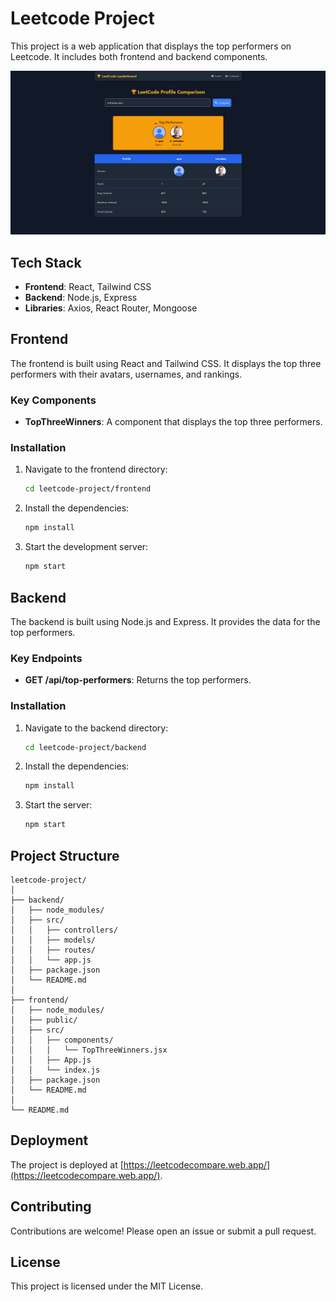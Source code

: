 # Leetcode Project

This project is a web application that displays the top performers on Leetcode. It includes both frontend and backend components.

![Live Website](Screenshot%202025-02-23%20224244.png)

## Tech Stack

- **Frontend**: React, Tailwind CSS
- **Backend**: Node.js, Express
- **Libraries**: Axios, React Router, Mongoose

## Frontend

The frontend is built using React and Tailwind CSS. It displays the top three performers with their avatars, usernames, and rankings.

### Key Components

- **TopThreeWinners**: A component that displays the top three performers.

### Installation

1. Navigate to the frontend directory:
    ```sh
    cd leetcode-project/frontend
    ```

2. Install the dependencies:
    ```sh
    npm install
    ```

3. Start the development server:
    ```sh
    npm start
    ```

## Backend

The backend is built using Node.js and Express. It provides the data for the top performers.

### Key Endpoints

- **GET /api/top-performers**: Returns the top performers.

### Installation

1. Navigate to the backend directory:
    ```sh
    cd leetcode-project/backend
    ```

2. Install the dependencies:
    ```sh
    npm install
    ```

3. Start the server:
    ```sh
    npm start
    ```

## Project Structure

```
leetcode-project/
│
├── backend/
│   ├── node_modules/
│   ├── src/
│   │   ├── controllers/
│   │   ├── models/
│   │   ├── routes/
│   │   └── app.js
│   ├── package.json
│   └── README.md
│
├── frontend/
│   ├── node_modules/
│   ├── public/
│   ├── src/
│   │   ├── components/
│   │   │   └── TopThreeWinners.jsx
│   │   ├── App.js
│   │   └── index.js
│   ├── package.json
│   └── README.md
│
└── README.md
```

## Deployment

The project is deployed at [https://leetcodecompare.web.app/](https://leetcodecompare.web.app/).

## Contributing

Contributions are welcome! Please open an issue or submit a pull request.

## License

This project is licensed under the MIT License.
